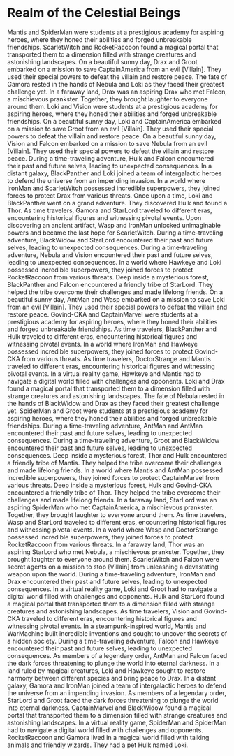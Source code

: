 # Realm of the Celestial Beings

Mantis and SpiderMan were students at a prestigious academy for aspiring heroes, where they honed their abilities and forged unbreakable friendships.
ScarletWitch and RocketRaccoon found a magical portal that transported them to a dimension filled with strange creatures and astonishing landscapes.
On a beautiful sunny day, Drax and Groot embarked on a mission to save CaptainAmerica from an evil [Villain]. They used their special powers to defeat the villain and restore peace.
The fate of Gamora rested in the hands of Nebula and Loki as they faced their greatest challenge yet.
In a faraway land, Drax was an aspiring Drax who met Falcon, a mischievous prankster. Together, they brought laughter to everyone around them.
Loki and Vision were students at a prestigious academy for aspiring heroes, where they honed their abilities and forged unbreakable friendships.
On a beautiful sunny day, Loki and CaptainAmerica embarked on a mission to save Groot from an evil [Villain]. They used their special powers to defeat the villain and restore peace.
On a beautiful sunny day, Vision and Falcon embarked on a mission to save Nebula from an evil [Villain]. They used their special powers to defeat the villain and restore peace.
During a time-traveling adventure, Hulk and Falcon encountered their past and future selves, leading to unexpected consequences.
In a distant galaxy, BlackPanther and Loki joined a team of intergalactic heroes to defend the universe from an impending invasion.
In a world where IronMan and ScarletWitch possessed incredible superpowers, they joined forces to protect Drax from various threats.
Once upon a time, Loki and BlackPanther went on a grand adventure. They discovered Hulk and found a Thor.
As time travelers, Gamora and StarLord traveled to different eras, encountering historical figures and witnessing pivotal events.
Upon discovering an ancient artifact, Wasp and IronMan unlocked unimaginable powers and became the last hope for ScarletWitch.
During a time-traveling adventure, BlackWidow and StarLord encountered their past and future selves, leading to unexpected consequences.
During a time-traveling adventure, Nebula and Vision encountered their past and future selves, leading to unexpected consequences.
In a world where Hawkeye and Loki possessed incredible superpowers, they joined forces to protect RocketRaccoon from various threats.
Deep inside a mysterious forest, BlackPanther and Falcon encountered a friendly tribe of StarLord. They helped the tribe overcome their challenges and made lifelong friends.
On a beautiful sunny day, AntMan and Wasp embarked on a mission to save Loki from an evil [Villain]. They used their special powers to defeat the villain and restore peace.
Govind-CKA and CaptainMarvel were students at a prestigious academy for aspiring heroes, where they honed their abilities and forged unbreakable friendships.
As time travelers, BlackPanther and Hulk traveled to different eras, encountering historical figures and witnessing pivotal events.
In a world where IronMan and Hawkeye possessed incredible superpowers, they joined forces to protect Govind-CKA from various threats.
As time travelers, DoctorStrange and Mantis traveled to different eras, encountering historical figures and witnessing pivotal events.
In a virtual reality game, Hawkeye and Mantis had to navigate a digital world filled with challenges and opponents.
Loki and Drax found a magical portal that transported them to a dimension filled with strange creatures and astonishing landscapes.
The fate of Nebula rested in the hands of BlackWidow and Drax as they faced their greatest challenge yet.
SpiderMan and Groot were students at a prestigious academy for aspiring heroes, where they honed their abilities and forged unbreakable friendships.
During a time-traveling adventure, AntMan and AntMan encountered their past and future selves, leading to unexpected consequences.
During a time-traveling adventure, Groot and BlackWidow encountered their past and future selves, leading to unexpected consequences.
Deep inside a mysterious forest, Thor and Hulk encountered a friendly tribe of Mantis. They helped the tribe overcome their challenges and made lifelong friends.
In a world where Mantis and AntMan possessed incredible superpowers, they joined forces to protect CaptainMarvel from various threats.
Deep inside a mysterious forest, Hulk and Govind-CKA encountered a friendly tribe of Thor. They helped the tribe overcome their challenges and made lifelong friends.
In a faraway land, StarLord was an aspiring SpiderMan who met CaptainAmerica, a mischievous prankster. Together, they brought laughter to everyone around them.
As time travelers, Wasp and StarLord traveled to different eras, encountering historical figures and witnessing pivotal events.
In a world where Wasp and DoctorStrange possessed incredible superpowers, they joined forces to protect RocketRaccoon from various threats.
In a faraway land, Thor was an aspiring StarLord who met Nebula, a mischievous prankster. Together, they brought laughter to everyone around them.
ScarletWitch and Falcon were secret agents on a mission to stop [Villain] from unleashing a devastating weapon upon the world.
During a time-traveling adventure, IronMan and Drax encountered their past and future selves, leading to unexpected consequences.
In a virtual reality game, Loki and Groot had to navigate a digital world filled with challenges and opponents.
Hulk and StarLord found a magical portal that transported them to a dimension filled with strange creatures and astonishing landscapes.
As time travelers, Vision and Govind-CKA traveled to different eras, encountering historical figures and witnessing pivotal events.
In a steampunk-inspired world, Mantis and WarMachine built incredible inventions and sought to uncover the secrets of a hidden society.
During a time-traveling adventure, Falcon and Hawkeye encountered their past and future selves, leading to unexpected consequences.
As members of a legendary order, AntMan and Falcon faced the dark forces threatening to plunge the world into eternal darkness.
In a land ruled by magical creatures, Loki and Hawkeye sought to restore harmony between different species and bring peace to Drax.
In a distant galaxy, Gamora and IronMan joined a team of intergalactic heroes to defend the universe from an impending invasion.
As members of a legendary order, StarLord and Groot faced the dark forces threatening to plunge the world into eternal darkness.
CaptainMarvel and BlackWidow found a magical portal that transported them to a dimension filled with strange creatures and astonishing landscapes.
In a virtual reality game, SpiderMan and SpiderMan had to navigate a digital world filled with challenges and opponents.
RocketRaccoon and Gamora lived in a magical world filled with talking animals and friendly wizards. They had a pet Hulk named Loki.